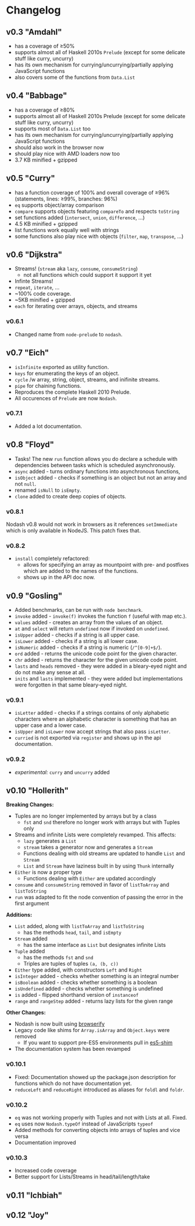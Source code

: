 Changelog
=========


v0.3 "Amdahl"
-------------

+ has a coverage of ≥50%
+ supports almost all of Haskell 2010s `Prelude` (except for some delicate stuff like curry, uncurry)
+ has its own mechanism for currying/uncurrying/partially applying JavaScript functions
+ also covers some of the functions from `Data.List`


v0.4 "Babbage"
--------------

+ has a coverage of ≥80%
+ supports almost all of Haskell 2010s Prelude (except for some delicate stuff like curry, uncurry)
+ supports most of `Data.List` too
+ has its own mechanism for currying/uncurrying/partially applying JavaScript functions
+ should also work in the browser now
+ should play nice with AMD loaders now too
+ 3.7 KB minified + gzipped


v0.5 "Curry"
------------

+ has a function coverage of 100% and overall coverage of ≥96%
  (statements, lines: ≥99%, branches: 96%)
+ `eq` supports object/array comparison
+ `compare` supports objects featuring `compareTo` and respects `toString`
+ set functions added (`intersect`, `union`, `difference`, ...)
+ 4.5 KB minified + gzipped
+ list functions work equally well with strings
+ some functions also play nice with objects (`filter`, `map`, `transpose`, ...)


v0.6 "Dijkstra"
----------------

+ Streams! (`stream` aka `lazy`, `consume`, `consumeString`)
  + not all functions which could support it support it yet
+ Infinte Streams!
+ `repeat`, `iterate`, ...
+ ~100% code coverage.
+ ~5KB minified + gzipped
+ `each` for iterating over arrays, objects, and streams

### v0.6.1

+ Changed name from `node-prelude` to `nodash`.


v0.7 "Eich"
-----------

+ `isInfinite` exported as utility function.
+ `keys` for enumerating the keys of an object.
+ `cycle` /w array, string, object, streams, and inifinite streams.
+ `pipe` for chaining functions.
+ Reproduces the complete Haskell 2010 Prelude.
+ All occurences of `Prelude` are now `Nodash`.

### v0.7.1

+ Added a lot documentation.


v0.8 "Floyd"
------------

+ Tasks! The new `run` function allows you do declare a schedule with
  dependencies between tasks which is scheduled asynchronously.
+ `async` added - turns ordinary functions into asynchronous functions,
+ `isObject` added - checks if something is an object but not an array
   and not `null`.
+ renamed `isNull` to `isEmpty`.
+ `clone` added to create deep copies of objects.

### v0.8.1

Nodash v0.8 would not work in browsers as it references `setImmediate`
which is only available in NodeJS. This patch fixes that.

### v0.8.2

+ `install` completely refactored:
  + allows for specifying an array as mountpoint with pre- and postfixes
  which are added to the names of the functions.
  + shows up in the API doc now.


v0.9 "Gosling"
--------------

+ Added benchmarks, can be run with `node benchmark`.
+ `invoke` added - `invoke(f)` invokes the function `f` (useful with map etc.).
+ `values` added - creates an array from the values of an object.
+ `at` and `select` will return `undefined` now if invoked on `undefined`.
+ `isUpper` added - checks if a string is all upper case.
+ `isLower` added - checks if a string is all lower case.
+ `isNumeric` added - checks if a string is numeric (`/^[0-9]+$/`).
+ `ord` added - returns the unicode code point for the given character.
+ `chr` added - returns the character for the given unicode code point.
+ `lasts` and `heads` removed - they were added in a bleary-eyed night
  and do not make any sense at all.
+ `inits` and `lasts` implemented - they were added but implementations
  were forgotten in that same bleary-eyed night.
  
### v0.9.1

+ `isLetter` added - checks if a strings contains of only alphabetic characters
  where an alphabetic character is something that has an upper case and a lower
  case.
+ `isUpper` and `isLower` now accept strings that also pass `isLetter`.
+ `curried` is not exported via `register` and shows up in the api documentation.

### v0.9.2

+ *experimental:* `curry` and `uncurry` added


v0.10 "Hollerith"
-----------------

**Breaking Changes:**
+ Tuples are no longer implemented by arrays but by a class
  - `fst` and `snd` therefore no longer work with arrays but with Tuples only
+ Streams and infinite Lists were completely revamped. This affects:
  - `lazy` generates a `List`
  - `stream` takes a generator now and generates a `Stream`
  - Functions dealing with old streams are updated to handle `List` and `Stream`
  - `List` and `Stream` have laziness built in by using `Thunk` internally
+ `Either` is now a proper type
  - Functions dealing with `Either` are updated accordingly
+ `consume` and `consumeString` removed in favor of `listToArray` and `listToString`
+ `run` was adapted to fit the node convention of passing the error in the
  first argument

**Additions:**
+ `List` added, along with `listToArray` and `listToString`
  - has the methods `head`, `tail`, and `isEmpty`
+ `Stream` added
  - has the same interface as `List` but designates infinite Lists
+ `Tuple` added
  - has the methods `fst` and `snd`
  - Triples are tuples of tuples `(a, (b, c))`
+ `Either` type added, with constructors `Left` and `Right`
+ `isInteger` added - checks whether something is an integral number
+ `isBoolean` added - checks whether something is a boolean
+ `isUndefined` added - checks whether something is undefined
+ `is` added - flipped shorthand version of `instanceof`
+ `range` and `rangeStep` added - returns lazy lists for the given range

**Other Changes:**
+ Nodash is now built using [browserify](https://github.com/substack/node-browserify)
+ Legacy code like shims for `Array.isArray` and `Object.keys` were removed
  - If you want to support pre-ES5 environments pull in [es5-shim](https://github.com/es-shims/es5-shim)
+ The documentation system has been revamped

### v0.10.1

+ Fixed: Documentation showed up the package.json description for functions which do not have documentation yet.
+ `reduceLeft` and `reduceRight` introduced as aliases for `foldl` and `foldr`.

### v0.10.2

+ `eq` was not working properly with Tuples and not with Lists at all. Fixed.
+ `eq` uses now `Nodash.typeOf` instead of JavaScripts `typeof`
+ Added methods for converting objects into arrays of tuples and vice versa
+ Documentation improved

### v0.10.3

+ Increased code coverage
+ Better support for Lists/Streams in head/tail/length/take


v0.11 "Ichbiah"
---------------



v0.12 "Joy"
-----------



